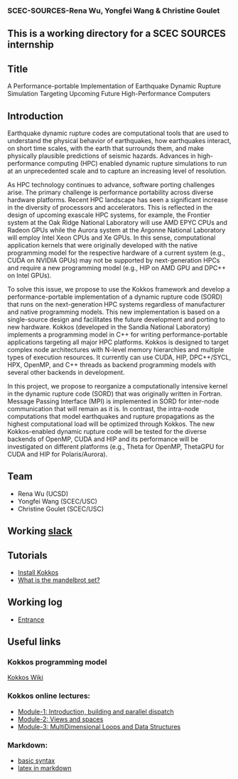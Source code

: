 ### SCEC-SOURCES-Rena Wu, Yongfei Wang & Christine Goulet
This is a working directory for a SCEC SOURCES internship
---

## Title
A Performance-portable Implementation of Earthquake Dynamic Rupture Simulation Targeting Upcoming Future High-Performance Computers

## Introduction
Earthquake dynamic rupture codes are computational tools that are used to understand the physical behavior of earthquakes, how earthquakes interact, on short time scales, with the earth that surrounds them, and make physically plausible predictions of seismic hazards. Advances in high-performance computing (HPC) enabled dynamic rupture simulations to run at an unprecedented scale and to capture an increasing level of resolution.

As HPC technology continues to advance, software porting challenges arise. The primary challenge is performance portability across diverse hardware platforms. Recent HPC landscape has seen a significant increase in the diversity of processors and accelerators. This is reflected in the design of upcoming exascale HPC systems, for example, the Frontier system at the Oak Ridge National Laboratory will use AMD EPYC CPUs and Radeon GPUs while the Aurora system at the Argonne National Laboratory will employ Intel Xeon CPUs and Xe GPUs. In this sense, computational application kernels that were originally developed with the native programming model for the respective hardware of a current system (e.g., CUDA on NVIDIA GPUs) may not be supported by next-generation HPCs and require a new programming model (e.g., HIP on AMD GPU and DPC++ on Intel GPUs).

To solve this issue, we propose to use the Kokkos framework and develop a performance-portable implementation of a dynamic rupture code (SORD)  that runs on the next-generation HPC systems regardless of manufacturer and native programming models. This new implementation is based on a single-source design and facilitates the future development and porting to new hardware. Kokkos (developed in the Sandia National Laboratory) implements a programming model in C++ for writing performance-portable applications targeting all major HPC platforms. Kokkos is designed to target complex node architectures with N-level memory hierarchies and multiple types of execution resources. It currently can use CUDA, HIP, DPC++/SYCL, HPX, OpenMP, and C++ threads as backend programming models with several other backends in development.

In this project, we propose to reorganize a computationally intensive kernel in the dynamic rupture code (SORD) that was originally written in Fortran. Message Passing Interface (MPI) is implemented in SORD for inter-node communication that will remain as it is. In contrast, the intra-node computations that model earthquakes and rupture propagations as the highest computational load will be optimized through Kokkos. The new Kokkos-enabled dynamic rupture code will be tested for the diverse backends of OpenMP, CUDA and HIP and its performance will be investigated on different platforms (e.g., Theta for OpenMP, ThetaGPU for CUDA and HIP for Polaris/Aurora). 

## Team
* Rena Wu (UCSD)
* Yongfei Wang (SCEC/USC)
* Christine Goulet (SCEC/USC)

## Working [slack](https://scecsources.slack.com)

## Tutorials
* [Install Kokkos](/Kokkos-tutorial/notes/install_kokkos.md)
* [What is the mandelbrot set?](https://mathworld.wolfram.com/MandelbrotSet.html)

## Working log
* [Entrance](https://docs.google.com/presentation/d/1HhAPIeLVFGljRR52KogsXN_SRYyyrFbmcD36ymoxWTg/edit?usp=sharing)

## Useful links
### Kokkos programming model
[Kokkos Wiki](https://github.com/kokkos/kokkos/wiki/The-Kokkos-Programming-Guide)

### Kokkos online lectures:
* [Module-1: Introduction, building and parallel dispatch](https://youtu.be/rUIcWtFU5qM)
* [Module-2: Views and spaces](https://youtu.be/O-asHTtO7O4)
* [Module-3: MultiDimensional Loops and Data Structures](https://youtu.be/nGyJS8u-6GY)

### Markdown:
* [basic syntax](https://www.markdownguide.org/basic-syntax/)
* [latex in markdown](https://ashki23.github.io/markdown-latex.html)

